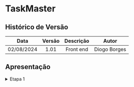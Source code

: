 # TaskMaster

##  Histórico de Versão

| **Data** | **Versão** | **Descrição** | **Autor** |
| :--------: | :--------: | :--------:  | :--------: | 
| 02/08/2024 | 1.01 | Front end  | Diogo Borges |


## Apresentação

<details>
<summary>Etapa 1</summary>

<p> Foi realizado uma parte do Front de login</p>

##  Objetivos do Login
**Objetivo Principal** Autenticação de Usuário.

- <u>Verificar</u>: a identidade do usuário para garantir que ele é quem diz ser. Isso é feito através da combinação de um identificador (normalmente um email ou nome de usuário) e uma senha.

- <u>Controle de Acesso</u>: Garantir que apenas usuários autorizados possam acessar determinadas áreas do sistema ou funcionalidades específicas. Isso ajuda a proteger dados sensíveis e recursos restritos.

- <u>Personalização</u>: Permitir a personalização da experiência do usuário. Depois de logar, o sistema pode carregar informações específicas e preferências do usuário, proporcionando uma experiência mais relevante e eficiente.




| **Versão** | **Data** | **Descrição** | **Autor** | **Revisor** |
| :--------: | :--------: | :--------:  | :--------: | :--------: | 
| 1.0  | 02/08/2024| Avaliação do front  | [Diogo Borges](https://github.com/DigogsXD) | [Jonas](https://github.com/jonasmelo21) |
